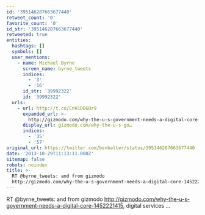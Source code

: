 ```yaml
---
id: '395146287663677440'
retweet_count: '0'
favorite_count: '0'
id_str: '395146287663677440'
retweeted: true
entities:
  hashtags: []
  symbols: []
  user_mentions:
    - name: Michael Byrne
      screen_name: byrne_tweets
      indices:
        - '3'
        - '16'
      id_str: '39992322'
      id: '39992322'
  urls:
    - url: http://t.co/CnH1DBGUr9
      expanded_url: >-
        http://gizmodo.com/why-the-u-s-government-needs-a-digital-core-1452221415
      display_url: gizmodo.com/why-the-u-s-go…
      indices:
        - '35'
        - '57'
original_url: https://twitter.com/benbalter/status/395146287663677440
date: '2013-10-29T11:13:11.000Z'
sitemap: false
robots: noindex
title: >-
  RT @byrne_tweets: and from gizmodo
  http://gizmodo.com/why-the-u-s-government-needs-a-digital-core-1452221415,…
---
```


RT @byrne_tweets: and from gizmodo http://gizmodo.com/why-the-u-s-government-needs-a-digital-core-1452221415, digital services ...